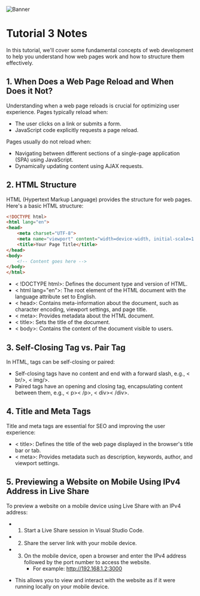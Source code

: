 ![Banner](https://github.com/Auspicious-EX/DailyWebDev/blob/main/Day%2003/images/banner.gif?raw=true)

# Tutorial **3** Notes

In this tutorial, we'll cover some fundamental concepts of web development to help you understand how web pages work and how to structure them effectively.

## 1. When Does a Web Page Reload and When Does it Not?

Understanding when a web page reloads is crucial for optimizing user experience. Pages typically reload when:
- The user clicks on a link or submits a form.
- JavaScript code explicitly requests a page reload.

Pages usually do not reload when:
- Navigating between different sections of a single-page application (SPA) using JavaScript.
- Dynamically updating content using AJAX requests.

## 2. HTML Structure

HTML (Hypertext Markup Language) provides the structure for web pages. Here's a basic HTML structure:

```html
<!DOCTYPE html>
<html lang="en">
<head>
    <meta charset="UTF-8">
    <meta name="viewport" content="width=device-width, initial-scale=1.0">
    <title>Your Page Title</title>
</head>
<body>
    <!-- Content goes here -->
</body>
</html>
```
- < !DOCTYPE html>: Defines the document type and version of HTML.
- < html lang="en">: The root element of the HTML document with the language attribute set to English.
- < head>: Contains meta-information about the document, such as character encoding, viewport settings, and page title.
- < meta>: Provides metadata about the HTML document.
- < title>: Sets the title of the document.
- < body>: Contains the content of the document visible to users.

## 3. Self-Closing Tag vs. Pair Tag
In HTML, tags can be self-closing or paired:

- Self-closing tags have no content and end with a forward slash, e.g., < br/>, < img/>.
- Paired tags have an opening and closing tag, encapsulating content between them, e.g., < p>< /p>, < div>< /div>.
## 4. Title and Meta Tags
Title and meta tags are essential for SEO and improving the user experience:

- < title>: Defines the title of the web page displayed in the browser's title bar or tab.
- < meta>: Provides metadata such as description, keywords, author, and viewport settings.

## 5. Previewing a Website on Mobile Using IPv4 Address in Live Share
To preview a website on a mobile device using Live Share with an IPv4 address:

- 1. Start a Live Share session in Visual Studio Code.
- 2. Share the server link with your mobile device.
- 3. On the mobile device, open a browser and enter the IPv4 address followed by the port number to access the website.
        - For example: http://192.168.1.2:3000

- This allows you to view and interact with the website as if it were running locally on your mobile device.